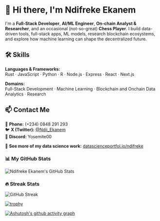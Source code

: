 # 👋 Hi there, I'm Ndifreke Ekanem

I'm a **Full-Stack Developer**, **AI/ML Engineer**, **On-chain Analyst & Researcher**, and an occasional (not-so-great) **Chess Player**. I build data-driven tools, full-stack apps, ML models, research blockchain ecosystems, and explore how machine learning can shape the decentralized future.

## 🛠️ Skills

**Languages & Frameworks:**  
Rust · JavaScript · Python · R · Node.js · Express · React · Next.js

**Domains:**  
Full-Stack Development · Machine Learning · Blockchain and Onchain Data Analytics · Research

## 📫 Contact Me

📱 **Phone:** (+234) 0848 291 293  
🐦 **X (Twitter):** [@Ndii_Ekanem](https://x.com/Ndii_Ekanem)  
💬 **Discord:** Yosemite00

🔗 **See more of my data science work:** [datascienceportfol.io/ndifreke](https://www.datascienceportfol.io/ndifreke)


### 📊 My GitHub Stats
![Ndifreke Ekanem's GitHub Stats](https://github-readme-stats.vercel.app/api?username=Ndifreke000&show_icons=true&theme=dark&count_private=true)


### 🔥 Streak Stats
![GitHub Streak](https://streak-stats.demolab.com?user=Ndifreke000&theme=dark&date_format=M%20j%5B%2C%20Y%5D)



[![trophy](https://github-profile-trophy.vercel.app/?username=Ndifreke000&theme=monokai)](https://github.com/ryo-ma/github-profile-trophy)


[![Ashutosh's github activity graph](https://github-readme-activity-graph.vercel.app/graph?username=Ndifreke000&theme=react)](https://github.com/ashutosh00710/github-readme-activity-graph)
